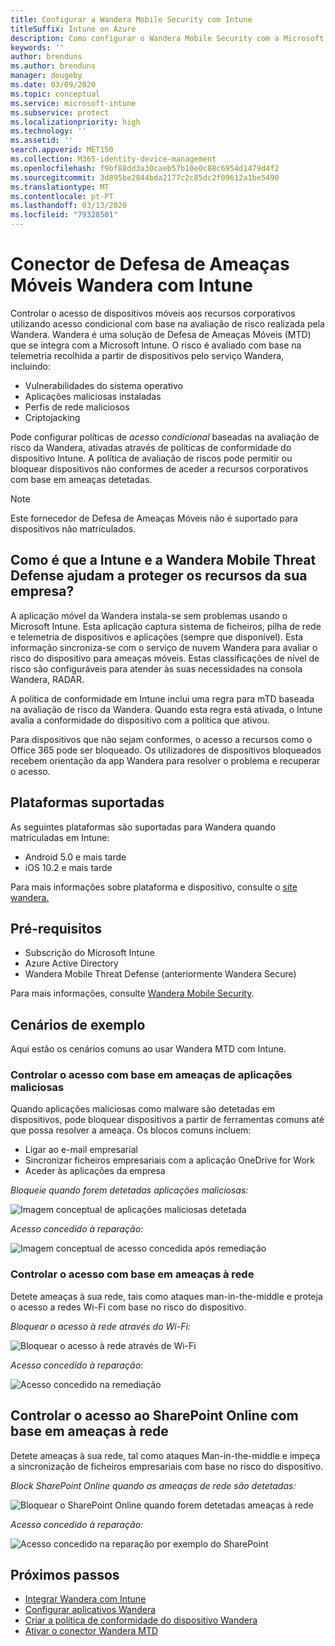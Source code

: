 ```yaml
---
title: Configurar a Wandera Mobile Security com Intune
titleSuffix: Intune on Azure
description: Como configurar o Wandera Mobile Security com a Microsoft Intune para controlar o acesso de dispositivos móveis aos seus recursos corporativos.
keywords: ''
author: brenduns
ms.author: brenduns
manager: dougeby
ms.date: 03/09/2020
ms.topic: conceptual
ms.service: microsoft-intune
ms.subservice: protect
ms.localizationpriority: high
ms.technology: ''
ms.assetid: ''
search.appverid: MET150
ms.collection: M365-identity-device-management
ms.openlocfilehash: f9bf88dd3a30caeb57b10e0c88c6954d1479d4f2
ms.sourcegitcommit: 3d895be2844bda2177c2c85dc2f09612a1be5490
ms.translationtype: MT
ms.contentlocale: pt-PT
ms.lasthandoff: 03/13/2020
ms.locfileid: "79328501"
---
```

# <a name="wandera-mobile-threat-defense-connector-with-intune"></a>Conector de Defesa de Ameaças Móveis Wandera com Intune  

Controlar o acesso de dispositivos móveis aos recursos corporativos utilizando acesso condicional com base na avaliação de risco realizada pela Wandera. Wandera é uma solução de Defesa de Ameaças Móveis (MTD) que se integra com a Microsoft Intune.  O risco é avaliado com base na telemetria recolhida a partir de dispositivos pelo serviço Wandera, incluindo:
- Vulnerabilidades do sistema operativo
- Aplicações maliciosas instaladas
- Perfis de rede maliciosos
- Criptojacking

Pode configurar políticas de *acesso condicional* baseadas na avaliação de risco da Wandera, ativadas através de políticas de conformidade do dispositivo Intune. A política de avaliação de riscos pode permitir ou bloquear dispositivos não conformes de aceder a recursos corporativos com base em ameaças detetadas.  

> [!NOTE]
> Este fornecedor de Defesa de Ameaças Móveis não é suportado para dispositivos não matriculados.

## <a name="how-do-intune-and-wandera-mobile-threat-defense-help-protect-your-company-resources"></a>Como é que a Intune e a Wandera Mobile Threat Defense ajudam a proteger os recursos da sua empresa?  

A aplicação móvel da Wandera instala-se sem problemas usando o Microsoft Intune. Esta aplicação captura sistema de ficheiros, pilha de rede e telemetria de dispositivos e aplicações (sempre que disponível). Esta informação sincroniza-se com o serviço de nuvem Wandera para avaliar o risco do dispositivo para ameaças móveis. Estas classificações de nível de risco são configuráveis para atender às suas necessidades na consola Wandera, RADAR.

A política de conformidade em Intune inclui uma regra para mTD baseada na avaliação de risco da Wandera. Quando esta regra está ativada, o Intune avalia a conformidade do dispositivo com a política que ativou.

Para dispositivos que não sejam conformes, o acesso a recursos como o Office 365 pode ser bloqueado. Os utilizadores de dispositivos bloqueados recebem orientação da app Wandera para resolver o problema e recuperar o acesso.

## <a name="supported-platforms"></a>Plataformas suportadas  

As seguintes plataformas são suportadas para Wandera quando matriculadas em Intune:

- Android 5.0 e mais tarde  
- iOS 10.2 e mais tarde 

Para mais informações sobre plataforma e dispositivo, consulte o [site wandera.](https://www.wandera.com/mobile-threat-defense/)

## <a name="prerequisites"></a>Pré-requisitos  

- Subscrição do Microsoft Intune  
- Azure Active Directory  
- Wandera Mobile Threat Defense (anteriormente Wandera Secure)  

Para mais informações, consulte [Wandera Mobile Security](https://www.wandera.com/mobile-security/).
 
## <a name="sample-scenarios"></a>Cenários de exemplo

Aqui estão os cenários comuns ao usar Wandera MTD com Intune.

### <a name="control-access-based-on-threats-from-malicious-apps"></a>Controlar o acesso com base em ameaças de aplicações maliciosas  

Quando aplicações maliciosas como malware são detetadas em dispositivos, pode bloquear dispositivos a partir de ferramentas comuns até que possa resolver a ameaça. Os blocos comuns incluem:  
- Ligar ao e-mail empresarial  
- Sincronizar ficheiros empresariais com a aplicação OneDrive for Work  
- Aceder às aplicações da empresa  

*Bloqueie quando forem detetadas aplicações maliciosas:*

![Imagem conceptual de aplicações maliciosas detetada](./media/wandera-mtd-connector/wandera-malicious-apps-blocked.png)  

*Acesso concedido à reparação:* 

![Imagem conceptual de acesso concedida após remediação](./media/wandera-mtd-connector/wandera-malicious-apps-unblocked.png)


### <a name="control-access-based-on-threat-to-network"></a>Controlar o acesso com base em ameaças à rede  

Detete ameaças à sua rede, tais como ataques man-in-the-middle e proteja o acesso a redes Wi-Fi com base no risco do dispositivo.  

*Bloquear o acesso à rede através do Wi-Fi:*  

![Bloquear o acesso à rede através de Wi-Fi](./media/wandera-mtd-connector/wandera-network-wifi-blocked.png)

*Acesso concedido à reparação:*  

![Acesso concedido na remediação](./media/wandera-mtd-connector/wandera-network-wifi-unblocked.png)  

## <a name="control-access-to-sharepoint-online-based-on-threat-to-network"></a>Controlar o acesso ao SharePoint Online com base em ameaças à rede

Detete ameaças à sua rede, tal como ataques Man-in-the-middle e impeça a sincronização de ficheiros empresariais com base no risco do dispositivo.

*Block SharePoint Online quando as ameaças de rede são detetadas:*  

![Bloquear o SharePoint Online quando forem detetadas ameaças à rede](./media/wandera-mtd-connector/wandera-network-spo-blocked.png)  

*Acesso concedido à reparação:*  

![Acesso concedido na reparação por exemplo do SharePoint](./media/wandera-mtd-connector/wandera-network-spo-unblocked.png)  

<!-- 
### Control access on unenrolled devices based on threats from malicious apps

When the Wandera Mobile Threat Defense solution considers a device to be infected:

![App protection policy blocks due to detected malware](./media/wandera-mtd-connector/wandera-mobile-app-policy-block.png)

Access is granted on remediation:

![Access is granted on remediation for App protection policy](./media/wandera-mtd-connector/wandera-mobile-app-policy-remediated.png)
-->

## <a name="next-steps"></a>Próximos passos

- [Integrar Wandera com Intune](wandera-mtd-connector-integration.md)
- [Configurar aplicativos Wandera](mtd-apps-ios-app-configuration-policy-add-assign.md)
- [Criar a política de conformidade do dispositivo Wandera](mtd-device-compliance-policy-create.md)
- [Ativar o conector Wandera MTD](mtd-connector-enable.md)
